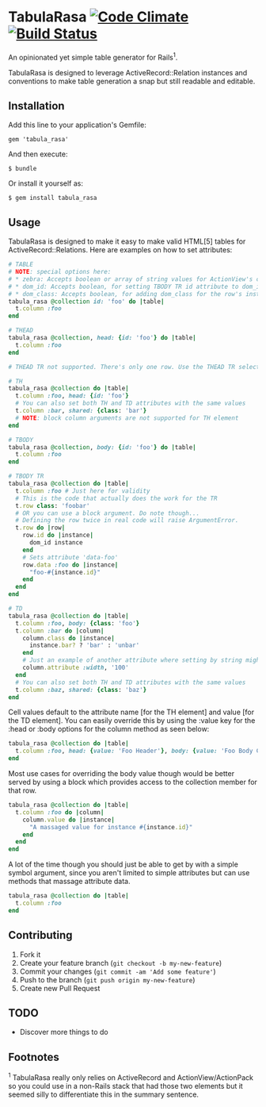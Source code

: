 # TabulaRasa [![Code Climate](https://codeclimate.com/github/rsl/tabula_rasa.png)](https://codeclimate.com/github/rsl/tabula_rasa) [![Build Status](https://travis-ci.org/rsl/tabula_rasa.png)](https://travis-ci.org/rsl/tabula_rasa)


An opinionated yet simple table generator for Rails<sup>1</sup>.

TabulaRasa is designed to leverage ActiveRecord::Relation instances and conventions to make table generation a snap but still readable and editable.

## Installation

Add this line to your application's Gemfile:

    gem 'tabula_rasa'

And then execute:

    $ bundle

Or install it yourself as:

    $ gem install tabula_rasa

## Usage

TabulaRasa is designed to make it easy to make valid HTML[5] tables for ActiveRecord::Relations. Here are examples on how to set attributes:

```ruby
# TABLE
# NOTE: special options here:
# * zebra: Accepts boolean or array of string values for ActionView's cycle helper. Defaults to true, creating zebra-striped tables (using 'even' and 'odd' values) out of the box.
# * dom_id: Accepts boolean, for setting TBODY TR id attribute to dom_id for the row's instance. Defaults to false.
# * dom_class: Accepts boolean, for adding dom_class for the row's instance to the TBODY TR class attribute. Defaults to false.
tabula_rasa @collection id: 'foo' do |table|
  t.column :foo
end

# THEAD
tabula_rasa @collection, head: {id: 'foo'} do |table|
  t.column :foo
end

# THEAD TR not supported. There's only one row. Use the THEAD TR selector instead.

# TH
tabula_rasa @collection do |table|
  t.column :foo, head: {id: 'foo'}
  # You can also set both TH and TD attributes with the same values
  t.column :bar, shared: {class: 'bar'}
  # NOTE: block column arguments are not supported for TH element
end

# TBODY
tabula_rasa @collection, body: {id: 'foo'} do |table|
  t.column :foo
end

# TBODY TR
tabula_rasa @collection do |table|
  t.column :foo # Just here for validity
  # This is the code that actually does the work for the TR
  t.row class: 'foobar'
  # OR you can use a block argument. Do note though...
  # Defining the row twice in real code will raise ArgumentError.
  t.row do |row|
    row.id do |instance|
      dom_id instance
    end
    # Sets attribute 'data-foo'
    row.data :foo do |instance|
      "foo-#{instance.id}"
    end
  end
end

# TD
tabula_rasa @collection do |table|
  t.column :foo, body: {class: 'foo'}
  t.column :bar do |column|
    column.class do |instance|
      instance.bar? ? 'bar' : 'unbar'
    end
    # Just an example of another attribute where setting by string might make sense. Use CSS for this really!
    column.attribute :width, '100'
  end
  # You can also set both TH and TD attributes with the same values
  t.column :baz, shared: {class: 'baz'}
end
```

Cell values default to the attribute name [for the TH element] and value [for the TD element]. You can easily override this by using the :value key for the :head or :body options for the column method as seen below:

```ruby
tabula_rasa @collection do |table|
  t.column :foo, head: {value: 'Foo Header'}, body: {value: 'Foo Body Content'}
end
```

Most use cases for overriding the body value though would be better served by using a block which provides access to the collection member for that row.

```ruby
tabula_rasa @collection do |table|
  t.column :foo do |column|
    column.value do |instance|
      "A massaged value for instance #{instance.id}"
    end
  end
end
```

A lot of the time though you should just be able to get by with a simple symbol argument, since you aren't limited to simple attributes but can use methods that massage attribute data.

```ruby
tabula_rasa @collection do |table|
  t.column :foo
end
```

## Contributing

1. Fork it
2. Create your feature branch (`git checkout -b my-new-feature`)
3. Commit your changes (`git commit -am 'Add some feature'`)
4. Push to the branch (`git push origin my-new-feature`)
5. Create new Pull Request

## TODO

* Discover more things to do

## Footnotes

<sup>1</sup> TabulaRasa really only relies on ActiveRecord and ActionView/ActionPack so you could use in a non-Rails stack that had those two elements but it seemed silly to differentiate this in the summary sentence.
